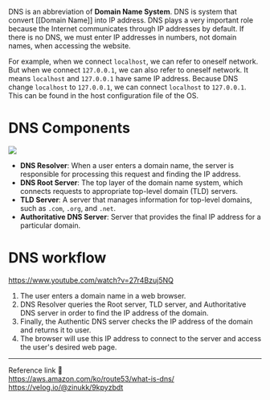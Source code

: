 DNS is an abbreviation of **Domain Name System**. DNS is system that convert [[Domain Name]] into IP address. DNS plays a very important role because the Internet communicates through IP addresses by default. If there is no DNS, we must enter IP addresses in numbers, not domain names, when accessing the website.

For example, when we connect `localhost`, we can refer to oneself network. But when we connect `127.0.0.1`, we can also refer to oneself network. It means `localhost` and `127.0.0.1` have same IP address. Because DNS change `localhost` to `127.0.0.1`, we can connect `localhost` to `127.0.0.1`. This can be found in the host configuration file of the OS.
# DNS Components
![](https://velog.velcdn.com/images/zinukk/post/ae04e921-f5f7-43a3-9f07-28b3a9719719/image.png)
- **DNS Resolver**: When a user enters a domain name, the server is responsible for processing this request and finding the IP address.
- **DNS Root Server**: The top layer of the domain name system, which connects requests to appropriate top-level domain (TLD) servers.
- **TLD Server**: A server that manages information for top-level domains, such as `.com`, `.org`, and `.net`.
- **Authoritative DNS Server**: Server that provides the final IP address for a particular domain.
# DNS workflow
https://www.youtube.com/watch?v=27r4Bzuj5NQ
1. The user enters a domain name in a web browser.
2. DNS Resolver queries the Root server, TLD server, and Authoritative DNS server in order to find the IP address of the domain.
3. Finally, the Authentic DNS server checks the IP address of the domain and returns it to user.
4. The browser will use this IP address to connect to the server and access the user's desired web page.

---
Reference link 🙂     
https://aws.amazon.com/ko/route53/what-is-dns/
https://velog.io/@zinukk/9kpyzbdt